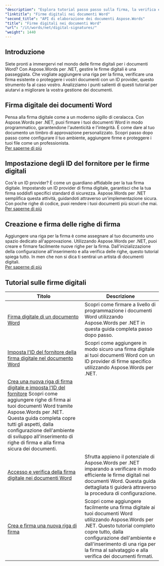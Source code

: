 ```yaml
---
"description": "Esplora tutorial passo passo sulla firma, la verifica e la gestione delle firme digitali nei documenti Word utilizzando Aspose.Words per .NET."
"linktitle": "Firme digitali nei documenti Word"
"second_title": "API di elaborazione dei documenti Aspose.Words"
"title": "Firme digitali nei documenti Word"
"url": "/it/words/net/digital-signatures/"
"weight": 1440
---
```


## Introduzione

Siete pronti a immergervi nel mondo delle firme digitali per i documenti Word? Con Aspose.Words per .NET, gestire le firme digitali è una passeggiata. Che vogliate aggiungere una riga per la firma, verificare una firma esistente o proteggere i vostri documenti con un ID provider, questo strumento fa al caso vostro. Analizziamo i punti salienti di questi tutorial per aiutarvi a migliorare la vostra gestione dei documenti.

## Firma digitale dei documenti Word  

Pensa alla firma digitale come a un moderno sigillo di ceralacca. Con Aspose.Words per .NET, puoi firmare i tuoi documenti Word in modo programmatico, garantendone l'autenticità e l'integrità. È come dare al tuo documento un timbro di approvazione personalizzato. Scopri passo dopo passo come configurare il tuo ambiente, aggiungere firme e proteggere i tuoi file come un professionista.  
[Per saperne di più](./digitally-signing-word-document/)  

## Impostazione degli ID del fornitore per le firme digitali  

Cos'è un ID provider? È come un guardiano affidabile per la tua firma digitale. Impostando un ID provider di firma digitale, garantisci che la tua firma soddisfi specifici standard di sicurezza. Aspose.Words per .NET semplifica questa attività, guidandoti attraverso un'implementazione sicura. Con poche righe di codice, puoi rendere i tuoi documenti più sicuri che mai.  
[Per saperne di più](./set-digital-signature-provider-id/)  

## Creazione e firma delle righe di firma  

Aggiungere una riga per la firma è come assegnare al tuo documento uno spazio dedicato all'approvazione. Utilizzando Aspose.Words per .NET, puoi creare e firmare facilmente nuove righe per la firma. Dall'inizializzazione della configurazione all'inserimento e alla verifica delle righe, questo tutorial spiega tutto. In men che non si dica ti sentirai un artista di documenti digitali.  
[Per saperne di più](./create-and-sign-new-signature-line/)  

 ## Tutorial sulle firme digitali
| Titolo | Descrizione |
| --- | --- |
| [Firma digitale di un documento Word](./digitally-signing-word-document/) | Scopri come firmare a livello di programmazione i documenti Word utilizzando Aspose.Words per .NET in questa guida completa passo dopo passo. |
| [Imposta l'ID del fornitore della firma digitale nel documento Word](./set-digital-signature-provider-id/) | Scopri come aggiungere in modo sicuro una firma digitale ai tuoi documenti Word con un ID provider di firme specifico utilizzando Aspose.Words per .NET. |
| [Crea una nuova riga di firma digitale e imposta l'ID del fornitore](./create-new-digital-signature-line-and-set-provider-id/) Scopri come aggiungere righe di firma ai tuoi documenti Word tramite Aspose.Words per .NET. Questa guida completa copre tutti gli aspetti, dalla configurazione dell'ambiente di sviluppo all'inserimento di righe di firma e alla firma sicura dei documenti. |
| [Accesso e verifica della firma digitale nei documenti Word](./access-and-digital-signature-verification/) | Sfrutta appieno il potenziale di Aspose.Words per .NET imparando a verificare in modo efficiente le firme digitali nei documenti Word. Questa guida dettagliata ti guiderà attraverso la procedura di configurazione. |
| [Crea e firma una nuova riga di firma](./create-and-sign-new-signature-line/) | Scopri come aggiungere facilmente una firma digitale ai tuoi documenti Word utilizzando Aspose.Words per .NET. Questo tutorial completo copre tutto, dalla configurazione dell'ambiente e dall'inserimento di una riga per la firma al salvataggio e alla verifica dei documenti firmati. |